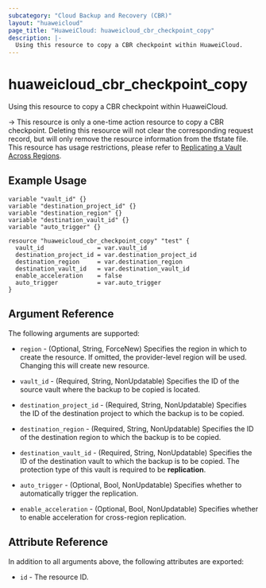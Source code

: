 ```yaml
---
subcategory: "Cloud Backup and Recovery (CBR)"
layout: "huaweicloud"
page_title: "HuaweiCloud: huaweicloud_cbr_checkpoint_copy"
description: |-
  Using this resource to copy a CBR checkpoint within HuaweiCloud.
---
```


# huaweicloud_cbr_checkpoint_copy

Using this resource to copy a CBR checkpoint within HuaweiCloud.

-> This resource is only a one-time action resource to copy a CBR checkpoint. Deleting this resource will
not clear the corresponding request record, but will only remove the resource information from the tfstate file.
This resource has usage restrictions, please refer to
[Replicating a Vault Across Regions](https://support.huaweicloud.com/intl/en-us/usermanual-cbr/cbr_03_0009.html).

## Example Usage

```hcl
variable "vault_id" {}
variable "destination_project_id" {}
variable "destination_region" {}
variable "destination_vault_id" {}
variable "auto_trigger" {}

resource "huaweicloud_cbr_checkpoint_copy" "test" {
  vault_id               = var.vault_id
  destination_project_id = var.destination_project_id
  destination_region     = var.destination_region
  destination_vault_id   = var.destination_vault_id
  enable_acceleration    = false
  auto_trigger           = var.auto_trigger
}
```

## Argument Reference

The following arguments are supported:

* `region` - (Optional, String, ForceNew) Specifies the region in which to create the resource.
  If omitted, the provider-level region will be used. Changing this will create new resource.

* `vault_id` - (Required, String, NonUpdatable) Specifies the ID of the source vault where the backup to be copied is
  located.

* `destination_project_id` - (Required, String, NonUpdatable) Specifies the ID of the destination project to which the
  backup is to be copied.

* `destination_region` - (Required, String, NonUpdatable) Specifies the ID of the destination region to which the backup
  is to be copied.

* `destination_vault_id` - (Required, String, NonUpdatable) Specifies the ID of the destination vault to which the backup
  is to be copied. The protection type of this vault is required to be **replication**.

* `auto_trigger` - (Optional, Bool, NonUpdatable) Specifies whether to automatically trigger the replication.

* `enable_acceleration` - (Optional, Bool, NonUpdatable) Specifies whether to enable acceleration for cross-region
  replication.

## Attribute Reference

In addition to all arguments above, the following attributes are exported:

* `id` - The resource ID.
